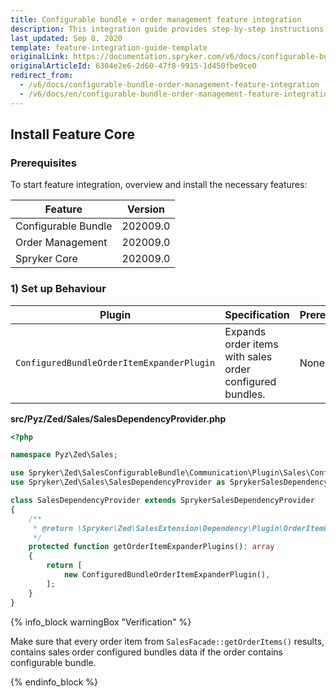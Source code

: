 ```yaml
---
title: Configurable bundle + order management feature integration
description: This integration guide provides step-by-step instructions on installing Configurable Bundle + Order Management feature.
last_updated: Sep 8, 2020
template: feature-integration-guide-template
originalLink: https://documentation.spryker.com/v6/docs/configurable-bundle-order-management-feature-integration
originalArticleId: 6304e2e6-2d60-47f8-9915-1d450fbe9ce0
redirect_from:
  - /v6/docs/configurable-bundle-order-management-feature-integration
  - /v6/docs/en/configurable-bundle-order-management-feature-integration
---
```


## Install Feature Core

### Prerequisites
To start feature integration, overview and install the necessary features:

| Feature | Version |
| --- | --- |
| Configurable Bundle | 202009.0 |
| Order Management | 202009.0 |
| Spryker Core | 202009.0 |

### 1) Set up Behaviour

| Plugin | Specification | Prerequisites | Namespace |
| --- | --- | --- | --- |
| `ConfiguredBundleOrderItemExpanderPlugin` | Expands order items with sales order configured bundles. | None | `Spryker\Zed\SalesConfigurableBundle\Communication\Plugin\Sales` |

**src/Pyz/Zed/Sales/SalesDependencyProvider.php**
```php
<?php

namespace Pyz\Zed\Sales;

use Spryker\Zed\SalesConfigurableBundle\Communication\Plugin\Sales\ConfiguredBundleOrderItemExpanderPlugin;
use Spryker\Zed\Sales\SalesDependencyProvider as SprykerSalesDependencyProvider;

class SalesDependencyProvider extends SprykerSalesDependencyProvider
{
    /**
     * @return \Spryker\Zed\SalesExtension\Dependency\Plugin\OrderItemExpanderPluginInterface[]
     */
    protected function getOrderItemExpanderPlugins(): array
    {
        return [
            new ConfiguredBundleOrderItemExpanderPlugin(),
        ];
    }
}
```
{% info_block warningBox "Verification" %}

Make sure that every order item from `SalesFacade::getOrderItems()` results, contains sales order configured bundles data if the order contains configurable bundle.

{% endinfo_block %}


